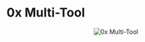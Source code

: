 # 0x Multi-Tool

<p align="center">
  <img src="[https://cdn.discordapp.com/attachments/1202320359643418676/1254002097322594366/image.png?ex=6679e236&is=667890b6&hm=b00176e61a0a9aa24c879f9d00fc4930e6cc238a6b68f2f35034ba59b733cbe0&]" alt="0x Multi-Tool" />
</p>
